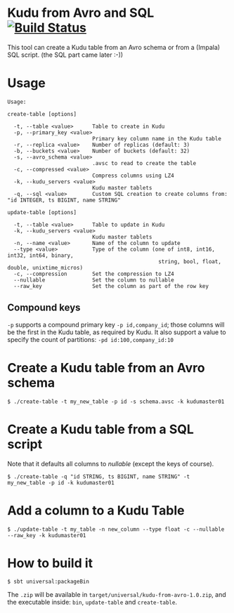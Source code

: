 # Kudu from Avro and SQL [![Build Status](https://travis-ci.org/Powerspace/kudu-from-avro.svg?branch=master)](https://travis-ci.org/Powerspace/kudu-from-avro)

This tool can create a Kudu table from an Avro schema or from a (Impala) SQL script. (the SQL part came later :-))

# Usage

```
Usage: 

create-table [options]

  -t, --table <value>      Table to create in Kudu
  -p, --primary_key <value>
                           Primary key column name in the Kudu table
  -r, --replica <value>    Number of replicas (default: 3)
  -b, --buckets <value>    Number of buckets (default: 32)
  -s, --avro_schema <value>
                           .avsc to read to create the table
  -c, --compressed <value>
                           Compress columns using LZ4
  -k, --kudu_servers <value>
                           Kudu master tablets
  -q, --sql <value>        Custom SQL creation to create columns from: "id INTEGER, ts BIGINT, name STRING"
  
update-table [options]

  -t, --table <value>      Table to update in Kudu
  -k, --kudu_servers <value>
                           Kudu master tablets
  -n, --name <value>       Name of the column to update
  --type <value>           Type of the column (one of int8, int16, int32, int64, binary,
                                                string, bool, float, double, unixtime_micros)
  -c, --compression        Set the compression to LZ4
  --nullable               Set the column to nullable
  --raw_key                Set the column as part of the row key
```

## Compound keys

`-p` supports a compound primary key `-p id,company_id`; those columns will be the first in the Kudu table, as required by Kudu. It also support a value to specify the count of partitions: `-pd id:100,company_id:10`

# Create a Kudu table from an Avro schema
 
```
$ ./create-table -t my_new_table -p id -s schema.avsc -k kudumaster01
```

# Create a Kudu table from a SQL script

Note that it defaults all columns to _nullable_ (except the keys of course).

```
$ ./create-table -q "id STRING, ts BIGINT, name STRING" -t my_new_table -p id -k kudumaster01
```

# Add a column to a Kudu Table

```
$ ./update-table -t my_table -n new_column --type float -c --nullable --raw_key -k kudumaster01
```

# How to build it

```
$ sbt universal:packageBin
```

The `.zip` will be available in `target/universal/kudu-from-avro-1.0.zip`, and the executable inside: `bin`, `update-table` and `create-table`.

